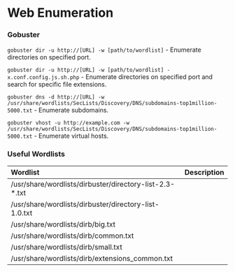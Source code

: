 # Web Enumeration

### Gobuster

```gobuster dir -u http://[URL] -w [path/to/wordlist]``` - Enumerate directories on specified port.

```gobuster dir -u http://[URL] -w [path/to/wordlist] -x.conf.config.js.sh.php``` - Enumerate directories on specified port and search for specific file extensions.

```gobuster dns -d http://[URL] -w /usr/share/wordlists/SecLists/Discovery/DNS/subdomains-top1million-5000.txt``` - Enumerate subdomains.

```gobuster vhost -u http://example.com -w /usr/share/wordlists/SecLists/Discovery/DNS/subdomains-top1million-5000.txt``` - Enumerate virtual hosts.

### Useful Wordlists

 Wordlist   | Description |
|:--------|:-----------|
| /usr/share/wordlists/dirbuster/directory-list-2.3-*.txt    |  |
| /usr/share/wordlists/dirbuster/directory-list-1.0.txt      |  |
| /usr/share/wordlists/dirb/big.txt                          |  |
| /usr/share/wordlists/dirb/common.txt                       |  |
| /usr/share/wordlists/dirb/small.txt                        |  |
| /usr/share/wordlists/dirb/extensions_common.txt            |  |


